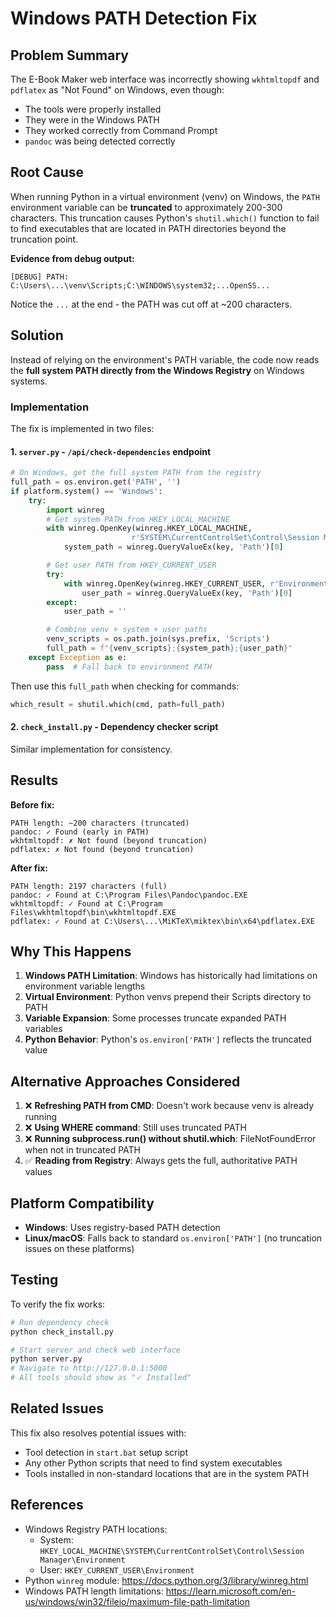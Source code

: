 # Windows PATH Detection Fix

## Problem Summary

The E-Book Maker web interface was incorrectly showing `wkhtmltopdf` and `pdflatex` as "Not Found" on Windows, even though:
- The tools were properly installed
- They were in the Windows PATH
- They worked correctly from Command Prompt
- `pandoc` was being detected correctly

## Root Cause

When running Python in a virtual environment (venv) on Windows, the `PATH` environment variable can be **truncated** to approximately 200-300 characters. This truncation causes Python's `shutil.which()` function to fail to find executables that are located in PATH directories beyond the truncation point.

**Evidence from debug output:**
```
[DEBUG] PATH: C:\Users\...\venv\Scripts;C:\WINDOWS\system32;...OpenSS...
```
Notice the `...` at the end - the PATH was cut off at ~200 characters.

## Solution

Instead of relying on the environment's PATH variable, the code now reads the **full system PATH directly from the Windows Registry** on Windows systems.

### Implementation

The fix is implemented in two files:

#### 1. `server.py` - `/api/check-dependencies` endpoint

```python
# On Windows, get the full system PATH from the registry
full_path = os.environ.get('PATH', '')
if platform.system() == 'Windows':
    try:
        import winreg
        # Get system PATH from HKEY_LOCAL_MACHINE
        with winreg.OpenKey(winreg.HKEY_LOCAL_MACHINE,
                           r'SYSTEM\CurrentControlSet\Control\Session Manager\Environment') as key:
            system_path = winreg.QueryValueEx(key, 'Path')[0]

        # Get user PATH from HKEY_CURRENT_USER
        try:
            with winreg.OpenKey(winreg.HKEY_CURRENT_USER, r'Environment') as key:
                user_path = winreg.QueryValueEx(key, 'Path')[0]
        except:
            user_path = ''

        # Combine venv + system + user paths
        venv_scripts = os.path.join(sys.prefix, 'Scripts')
        full_path = f"{venv_scripts};{system_path};{user_path}"
    except Exception as e:
        pass  # Fall back to environment PATH
```

Then use this `full_path` when checking for commands:
```python
which_result = shutil.which(cmd, path=full_path)
```

#### 2. `check_install.py` - Dependency checker script

Similar implementation for consistency.

## Results

**Before fix:**
```
PATH length: ~200 characters (truncated)
pandoc: ✓ Found (early in PATH)
wkhtmltopdf: ✗ Not found (beyond truncation)
pdflatex: ✗ Not found (beyond truncation)
```

**After fix:**
```
PATH length: 2197 characters (full)
pandoc: ✓ Found at C:\Program Files\Pandoc\pandoc.EXE
wkhtmltopdf: ✓ Found at C:\Program Files\wkhtmltopdf\bin\wkhtmltopdf.EXE
pdflatex: ✓ Found at C:\Users\...\MiKTeX\miktex\bin\x64\pdflatex.EXE
```

## Why This Happens

1. **Windows PATH Limitation**: Windows has historically had limitations on environment variable lengths
2. **Virtual Environment**: Python venvs prepend their Scripts directory to PATH
3. **Variable Expansion**: Some processes truncate expanded PATH variables
4. **Python Behavior**: Python's `os.environ['PATH']` reflects the truncated value

## Alternative Approaches Considered

1. ❌ **Refreshing PATH from CMD**: Doesn't work because venv is already running
2. ❌ **Using WHERE command**: Still uses truncated PATH
3. ❌ **Running subprocess.run() without shutil.which**: FileNotFoundError when not in truncated PATH
4. ✅ **Reading from Registry**: Always gets the full, authoritative PATH values

## Platform Compatibility

- **Windows**: Uses registry-based PATH detection
- **Linux/macOS**: Falls back to standard `os.environ['PATH']` (no truncation issues on these platforms)

## Testing

To verify the fix works:

```bash
# Run dependency check
python check_install.py

# Start server and check web interface
python server.py
# Navigate to http://127.0.0.1:5000
# All tools should show as "✓ Installed"
```

## Related Issues

This fix also resolves potential issues with:
- Tool detection in `start.bat` setup script
- Any other Python scripts that need to find system executables
- Tools installed in non-standard locations that are in the system PATH

## References

- Windows Registry PATH locations:
  - System: `HKEY_LOCAL_MACHINE\SYSTEM\CurrentControlSet\Control\Session Manager\Environment`
  - User: `HKEY_CURRENT_USER\Environment`
- Python `winreg` module: https://docs.python.org/3/library/winreg.html
- Windows PATH length limitations: https://learn.microsoft.com/en-us/windows/win32/fileio/maximum-file-path-limitation

